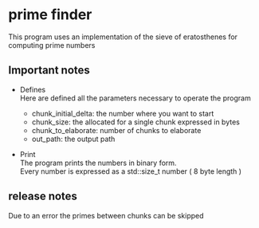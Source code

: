 # prime finder

This program uses an implementation of the sieve of eratosthenes for computing prime numbers

## Important notes

- Defines  
  Here are defined all the parameters necessary to operate the program
  - chunk_initial_delta: the number where you want to start
  - chunk_size: the allocated for a single chunk expressed in bytes
  - chunk_to_elaborate: number of chunks to elaborate
  - out_path: the output path

- Print  
  The program prints the numbers in binary form.  
  Every number is expressed as a std::size_t number ( 8 byte length )

## release notes

Due to an error the primes between chunks can be skipped
